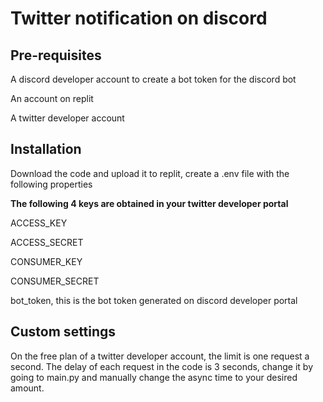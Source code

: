 # Twitter notification on discord

## Pre-requisites
<p>A discord developer account to create a bot token for the discord bot</p>
<p>An account on replit</p>
<p>A twitter developer account</p>

## Installation
<p>Download the code and upload it to replit, create a .env file with the following properties</p>

<p><b>The following 4 keys are obtained in your twitter developer portal</b></p>
<p>ACCESS_KEY</p>
<p>ACCESS_SECRET</p>
<p>CONSUMER_KEY</p>
<p>CONSUMER_SECRET</p>

<p>bot_token, this is the bot token generated on discord developer portal</p>

## Custom settings
<p>On the free plan of a twitter developer account, the limit is one request a second. The delay of each request in the code is 3 seconds, change it by going to main.py and manually change the async time to your desired amount.</p>
